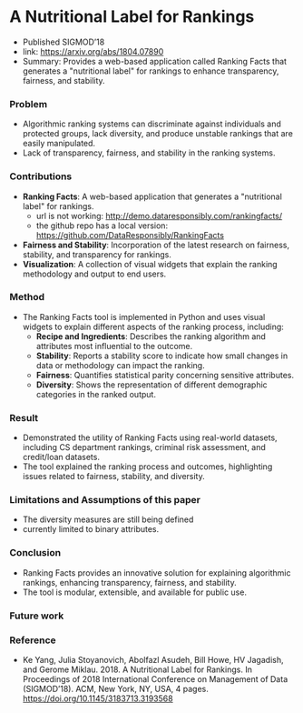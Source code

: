 # A Nutritional Label for Rankings
- Published SIGMOD’18
- link: https://arxiv.org/abs/1804.07890
- Summary:  Provides a web-based application called Ranking Facts that generates a "nutritional label" for rankings to enhance transparency, fairness, and stability.

### Problem 
- Algorithmic ranking systems can discriminate against individuals and protected groups, lack diversity, and produce unstable rankings that are easily manipulated.
- Lack of transparency, fairness, and stability in the ranking systems.

### Contributions
- **Ranking Facts**: A web-based application that generates a "nutritional label" for rankings.
   - url is not working: http://demo.dataresponsibly.com/rankingfacts/
   - the github repo has a local version: https://github.com/DataResponsibly/RankingFacts
- **Fairness and Stability**: Incorporation of the latest research on fairness, stability, and transparency for rankings.
- **Visualization**: A collection of visual widgets that explain the ranking methodology and output to end users.

### Method
- The Ranking Facts tool is implemented in Python and uses visual widgets to explain different aspects of the ranking process, including:
  - **Recipe and Ingredients**: Describes the ranking algorithm and attributes most influential to the outcome.
  - **Stability**: Reports a stability score to indicate how small changes in data or methodology can impact the ranking.
  - **Fairness**: Quantifies statistical parity concerning sensitive attributes.
  - **Diversity**: Shows the representation of different demographic categories in the ranked output.


### Result
- Demonstrated the utility of Ranking Facts using real-world datasets, including CS department rankings, criminal risk assessment, and credit/loan datasets.
- The tool explained the ranking process and outcomes, highlighting issues related to fairness, stability, and diversity.

### Limitations and Assumptions of this paper
- The diversity measures are still being defined
- currently limited to binary attributes.

### Conclusion
- Ranking Facts provides an innovative solution for explaining algorithmic rankings, enhancing transparency, fairness, and stability.
- The tool is modular, extensible, and available for public use.

### Future work

### Reference
- Ke Yang, Julia Stoyanovich, Abolfazl Asudeh, Bill Howe, HV Jagadish, and Gerome Miklau. 2018. A Nutritional Label for Rankings. In Proceedings of 2018 International Conference on Management of Data (SIGMOD’18). ACM, New York, NY, USA, 4 pages. https://doi.org/10.1145/3183713.3193568
